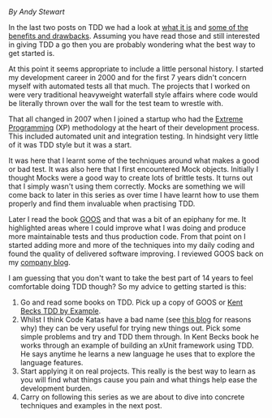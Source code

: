 *By Andy Stewart*

In the last two posts on TDD we had a look at [what it is](http://thedevengers.com/what-is-tdd/) and [some of the benefits and drawbacks](http://thedevengers.com/tdd-the-benefits-and-drawbacks/). Assuming you have read those and still interested in giving TDD a go then you are probably wondering what the best way to get started is.

At this point it seems appropriate to include a little personal history. I started my development career in 2000 and for the first 7 years didn't concern myself with automated tests all that much. The projects that I worked on were very traditional heavyweight waterfall style affairs where code would be literally thrown over the wall for the test team to wrestle with.

That all changed in 2007 when I joined a startup who had the [Extreme Programming](http://en.wikipedia.org/wiki/Extreme_programming) (XP)  methodology at the heart of their development process. This included automated unit and integration testing. In hindsight very little of it was TDD style but it was a start. 

It was here that I learnt some of the techniques around what makes a good or bad test. It was also here that I first encountered Mock objects. Initially I thought Mocks were a good way to create lots of brittle tests. It turns out that I simply wasn't using them correctly. Mocks are something we will come back to later in this series as over time I have learnt how to use them properly and find them invaluable when practising TDD.

Later I read the book [GOOS](http://www.amazon.co.uk/Growing-Object-Oriented-Software-Guided-Signature/dp/0321503627/ref=sr_1_1?ie=UTF8&qid=1389798078&sr=8-1&keywords=GOOS) and that was a bit of an epiphany for me. It highlighted areas where I could improve what I was doing and produce more maintainable tests and thus production code. From that point on I started adding more and more of the techniques into my daily coding and found the quality of delivered software improving. I reviewed GOOS back on my [company blog](http://www.bssd.co.uk/blog/?p=242).

I am guessing that you don't want to take the best part of 14 years to feel comfortable doing TDD though? So my advice to getting started is this:

1. Go and read some books on TDD. Pick up a copy of GOOS or [Kent Becks TDD by Example](http://www.amazon.co.uk/Driven-Development-Addison-Wesley-Signature-Series/dp/0321146530/ref=sr_1_1?ie=UTF8&qid=1389798405&sr=8-1&keywords=TDD+by+example).
1. Whilst I think Code Katas have a bad name (see [this blog](http://simpleprogrammer.com/2013/08/26/dont-code-katas/) for reasons why) they can be very useful for trying new things out. Pick some simple problems and try and TDD them through. In Kent Becks book he works through an example of building an xUnit framework using TDD. He says anytime he learns a new language he uses that to explore the language features.
1. Start applying it on real projects. This really is the best way to learn as you will find what things cause you pain and what things help ease the development burden.
1. Carry on following this series as we are about to dive into concrete techniques and examples in the next post.

